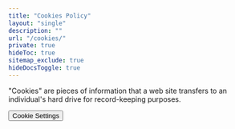 ```yaml
---
title: "Cookies Policy"
layout: "single"
description: ""
url: "/cookies/"
private: true
hideToc: true
sitemap_exclude: true
hideDocsToggle: true
---
```


<p>
  "Cookies" are pieces of information that a web site transfers to an
  individual's hard drive for record-keeping purposes.
</p>

<!-- OneTrust Cookies List -->
<div id="ot-sdk-cookie-policy"></div>

<!-- OneTrust Cookies Settings button start -->
<button id="ot-sdk-btn" class="btn btn-primary text-white ot-sdk-show-settings">
  Cookie Settings
</button>

<style>
article footer,
.feedback-center {
  display: none !important;
}
</style>
